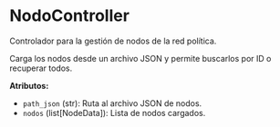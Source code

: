 # NodoController

Controlador para la gestión de nodos de la red política.

Carga los nodos desde un archivo JSON y permite buscarlos por ID o recuperar todos.

**Atributos:**

-   `path_json` (str): Ruta al archivo JSON de nodos.
-   `nodos` (list[NodeData]): Lista de nodos cargados.
